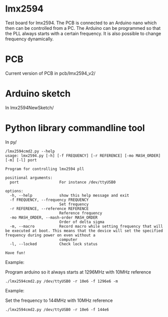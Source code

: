 # lmx2594
Test board for lmx2594. The PCB is connected to an Arduino nano which then can be controlled from a PC. The Arduino can be programmed so that the PLL always starts with a certain frequency. It is also possible to change frequency dynamically.

# PCB
Current version of PCB in pcb/lmx2594_v2/

# Arduino sketch
In lmx2594NewSketch/

# Python library commandline tool
In py/ 
```
/lmx2594cmd2.py --help
usage: lmx2594.py [-h] [-f FREQUENCY] [-r REFERENCE] [-mo MASH_ORDER] [-m] [-l] port

Program for controlling lmx2594 pll

positional arguments:
  port                  For instance /dev/ttyUSB0

options:
  -h, --help            show this help message and exit
  -f FREQUENCY, --frequency FREQUENCY
                        Set frequency
  -r REFERENCE, --reference REFERENCE
                        Reference frequency
  -mo MASH_ORDER, --mash-order MASH_ORDER
                        Order of delta sigma
  -m, --macro           Record macro while setting frequency that will be executed at boot. This means that the device will set the specified frequency during power on even without a
                        computer
  -l, --locked          Check lock status

Have fun!
```

Example:

Program arduino so it always starts at 1296MHz with 10MHz reference
```
./lmx2594cmd2.py /dev/ttyUSB0 -r 10e6 -f 1296e6 -m
```

Example:

Set the frequency to 144MHz with 10MHz reference
```
./lmx2594cmd2.py /dev/ttyUSB0 -r 10e6 -f 144e6
```